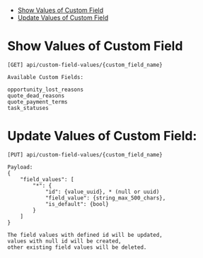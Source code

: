 * [Show Values of Custom Field](#show-values-of-custom-field)
* [Update Values of Custom Field](#update-values-of-custom-field)

# Show Values of Custom Field
    
    [GET] api/custom-field-values/{custom_field_name}

    Available Custom Fields:

    opportunity_lost_reasons
    quote_dead_reasons
    quote_payment_terms
    task_statuses

# Update Values of Custom Field:
    
    [PUT] api/custom-field-values/{custom_field_name}

    Payload:
    {
        "field_values": [
            "*": {
                "id": {value_uuid}, * (null or uuid)
                "field_value": {string_max_500_chars},
                "is_default": {bool}
            }
        ]
    }

    The field values with defined id will be updated,
    values with null id will be created,
    other existing field values will be deleted.
